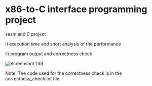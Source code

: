 # x86-to-C interface programming project
 sasm and C project

i) execution time and short analysis of the performance

ii) program output and correctness check

![Screenshot (10)](https://github.com/user-attachments/assets/050094e8-a892-4300-8763-911c75cd57e1)

Note: The code used for the correctness check is in the correctness_check.txt file.
